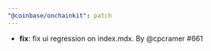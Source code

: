 ```yaml
---
"@coinbase/onchainkit": patch
---
```


- **fix**: fix ui regression on index.mdx. By @cpcramer #661
